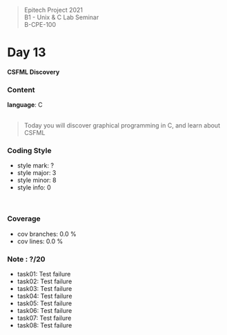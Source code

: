 > Epitech Project 2021 <br>
> B1 - Unix & C Lab Seminar<br>
> B-CPE-100

# Day 13
#### CSFML Discovery

### Content
**language**: C<br>
<br>
> Today you will discover graphical programming in C, and learn about CSFML

### Coding Style
- style mark: ?
- style major: 3
- style minor: 8
- style info: 0
<br>

### Coverage
- cov branches: 0.0 % 
- cov lines: 0.0 % 

### Note : ?/20
- task01: Test failure
- task02: Test failure
- task03: Test failure
- task04: Test failure
- task05: Test failure
- task06: Test failure
- task07: Test failure
- task08: Test failure